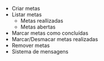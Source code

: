 - Criar metas
- Listar metas
    - Metas reallizadas
    - Metas abertas
- Marcar metas como concluídas
- Marcar/Desmacar metas realizadas
- Remover metas
- Sistema de mensagens
